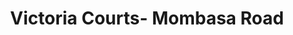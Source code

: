 ---
title: "Victoria Courts- Mombasa Road"
url: /nairobi/victoria-courts-mombasa-road/
shop: furniture
---